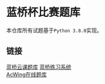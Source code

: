 # 蓝桥杯比赛题库  

本仓库所有试题基于`Python 3.8.0`实现。  

## 链接  

[蓝桥云课题库](https://www.lanqiao.cn/problems/)
[蓝桥练习系统](https://lx.lanqiao.cn/problemsets.page)  
[AcWing在线题库](https://www.acwing.com/problem/)  